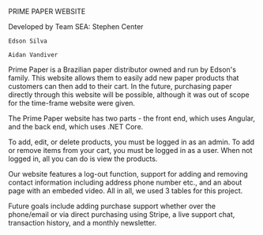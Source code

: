 PRIME PAPER WEBSITE

Developed by Team SEA:
    Stephen Center
	
    Edson Silva
	
    Aidan Vandiver
	
Prime Paper is a Brazilian paper distributor owned and run by
Edson's family. This website allows them to easily add new 
paper products that customers can then add to their cart. In
the future, purchasing paper directly through this website will
be possible, although it was out of scope for the time-frame website
were given.

The Prime Paper website has two parts - the front end, which uses
Angular, and the back end, which uses .NET Core.

To add, edit, or delete products, you must be logged in as an admin.
To add or remove items from your cart, you must be logged in as a user.
When not logged in, all you can do is view the products.

Our website features a log-out function, support for adding and removing
contact information including address phone number etc., and an about
page with an embeded video. All in all, we used 3 tables for this project.

Future goals include adding purchase support whether over the phone/email
or via direct purchasing using Stripe, a live support chat, transaction
history, and a monthly newsletter.